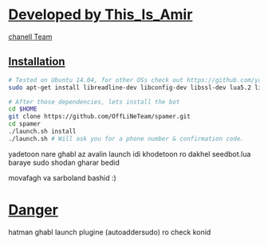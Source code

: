 # [Developed by This_Is_Amir](https://telegram.me/@This_Is_Amir)

[chanell Team](https://telegram.me/OffLiNeTeam)

[Installation](https://github.com/yagop/telegram-bot/wiki/Installation)
------------
```bash
# Tested on Ubuntu 14.04, for other OSs check out https://github.com/yagop/telegram-bot/wiki/Installation
sudo apt-get install libreadline-dev libconfig-dev libssl-dev lua5.2 liblua5.2-dev libevent-dev make unzip git redis-server g++ libjansson-dev libpython-dev expat libexpat1-dev
```

```bash
# After those dependencies, lets install the bot
cd $HOME 
git clone https://github.com/OffLiNeTeam/spamer.git
cd spamer
./launch.sh install
./launch.sh # Will ask you for a phone number & confirmation code.
```
yadetoon nare ghabl az avalin launch idi khodetoon ro dakhel seedbot.lua baraye sudo shodan gharar bedid

movafagh va sarboland bashid :)
# [Danger](telegram.me/This_Is_Amir)

hatman ghabl launch plugine (autoaddersudo) ro check konid


